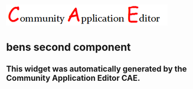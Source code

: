 ![CAE](https://github.com/patricia-cae/frontendComponent-134/blob/gh-pages/img/logo.png)  

bens second component
===================


This widget was automatically generated by the Community Application Editor CAE.  
---------------
